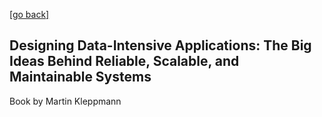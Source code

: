 [\[go back\]](../)
## Designing Data-Intensive Applications: The Big Ideas Behind Reliable, Scalable, and Maintainable Systems
Book by Martin Kleppmann
